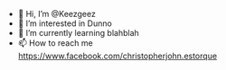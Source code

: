 - 👋 Hi, I’m @Keezgeez
- 👀 I’m interested in Dunno
- 🌱 I’m currently learning blahblah
- 📫 How to reach me https://www.facebook.com/christopherjohn.estorque

<!---
Keezgeez/Keezgeez is a ✨ special ✨ repository because its `README.md` (this file) appears on your GitHub profile.
You can click the Preview link to take a look at your changes.
--->
